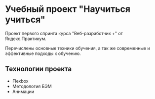 # Учебный проект "Научиться учиться"

Проект первого спринта курса "Веб-разработчик +" от Яндекс.Практикум.

Перечислены основные техники обучения, а так же современные и эффективные подходы к обучению.

## Технологии проекта
* Flexbox
* Методология БЭМ
* Анимации
